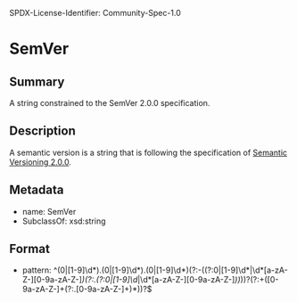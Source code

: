SPDX-License-Identifier: Community-Spec-1.0

# SemVer

## Summary

A string constrained to the SemVer 2.0.0 specification.

## Description

A semantic version is a string
that is following the specification of [Semantic Versioning 2.0.0](https://semver.org/).

## Metadata

- name: SemVer
- SubclassOf: xsd:string

## Format

- pattern: ^(0|[1-9]\d*)\.(0|[1-9]\d*)\.(0|[1-9]\d*)(?:-((?:0|[1-9]\d*|\d*[a-zA-Z-][0-9a-zA-Z-]*)(?:\.(?:0|[1-9]\d*|\d*[a-zA-Z-][0-9a-zA-Z-]*))*))?(?:\+([0-9a-zA-Z-]+(?:\.[0-9a-zA-Z-]+)*))?$
